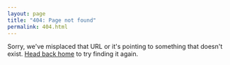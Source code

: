 ```yaml
---
layout: page
title: "404: Page not found"
permalink: 404.html
---
```


Sorry, we've misplaced that URL or it's pointing to something that doesn't exist. <a href="{{ site.baseurl }}/">Head back home</a> to try finding it again.
